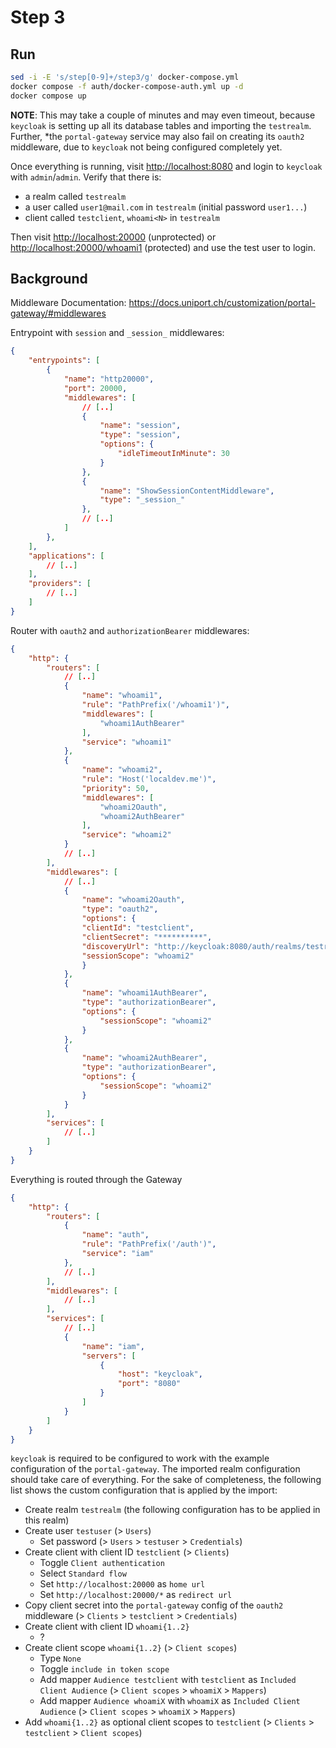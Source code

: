 # Step 3

## Run

```bash
sed -i -E 's/step[0-9]+/step3/g' docker-compose.yml
docker compose -f auth/docker-compose-auth.yml up -d
docker compose up
```

**NOTE**: This may take a couple of minutes and may even timeout, because `keycloak` is setting up all its database tables and importing the `testrealm`. Further,
*the `portal-gateway` service may also fail on creating its `oauth2` middleware, due to `keycloak` not being configured completely yet.

Once everything is running, visit <http://localhost:8080> and login to `keycloak` with `admin`/`admin`. Verify that there is:

* a realm called `testrealm`
* a user called `user1@mail.com` in `testrealm` (initial password `user1...`)
* client called `testclient`, `whoami<N>` in `testrealm`

Then visit <http://localhost:20000> (unprotected) or <http://localhost:20000/whoami1> (protected) and use the test user to login.

## Background

Middleware Documentation: <https://docs.uniport.ch/customization/portal-gateway/#middlewares>

Entrypoint with `session` and `_session_` middlewares:

```json
{
    "entrypoints": [
        {
            "name": "http20000",
            "port": 20000,
            "middlewares": [
                // [..]
                {
                    "name": "session",
                    "type": "session",
                    "options": {
                        "idleTimeoutInMinute": 30
                    }
                },
                {
                    "name": "ShowSessionContentMiddleware",
                    "type": "_session_"
                },
                // [..]
            ]
        },
    ],
    "applications": [
        // [..]
    ],
    "providers": [
        // [..]
    ]
}
```

Router with `oauth2` and `authorizationBearer` middlewares:

```json
{
    "http": {
        "routers": [
            // [..]
            {
                "name": "whoami1",
                "rule": "PathPrefix('/whoami1')",
                "middlewares": [
                    "whoami1AuthBearer"
                ],
                "service": "whoami1"
            },
            {
                "name": "whoami2",
                "rule": "Host('localdev.me')",
                "priority": 50,
                "middlewares": [
                    "whoami2Oauth",
                    "whoami2AuthBearer"
                ],
                "service": "whoami2"
            }            
            // [..]
        ],
        "middlewares": [
            // [..]
            {
                "name": "whoami2Oauth",
                "type": "oauth2",
                "options": {
                "clientId": "testclient",
                "clientSecret": "**********",
                "discoveryUrl": "http://keycloak:8080/auth/realms/testrealm",
                "sessionScope": "whoami2"
                }
            },
            {
                "name": "whoami1AuthBearer",
                "type": "authorizationBearer",
                "options": {
                    "sessionScope": "whoami2"
                }
            },
            {
                "name": "whoami2AuthBearer",
                "type": "authorizationBearer",
                "options": {
                    "sessionScope": "whoami2"
                }
            }
        ],
        "services": [
            // [..]
        ]
    }
}
```

Everything is routed through the Gateway

```json
{
    "http": {
        "routers": [
            {
                "name": "auth",
                "rule": "PathPrefix('/auth')",
                "service": "iam"
            },
            // [..]
        ],
        "middlewares": [
            // [..]
        ],
        "services": [
            // [..]
            {
                "name": "iam",
                "servers": [
                    {
                        "host": "keycloak",
                        "port": "8080"
                    }
                ]
            }
        ]
    }
}
```

`keycloak` is required to be configured to work with the example configuration of the `portal-gateway`. The imported realm
configuration should take care of everything. For the sake of completeness, the following list shows the custom configuration that is applied by the import:

* Create realm `testrealm` (the following configuration has to be applied in this realm)
* Create user `testuser` (> `Users`)
  * Set password (> `Users` > `testuser` > `Credentials`)
* Create client with client ID `testclient` (> `Clients`)
  * Toggle `Client authentication`
  * Select `Standard flow`
  * Set `http://localhost:20000` as `home url`
  * Set `http://localhost:20000/*` as `redirect url`
* Copy client secret into the `portal-gateway` config of the `oauth2` middleware (> `Clients` > `testclient` > `Credentials`)
* Create client with client ID `whoami{1..2}`
  * ?
* Create client scope `whoami{1..2}` (> `Client scopes`)
  * Type `None`
  * Toggle `include in token scope`
  * Add mapper `Audience testclient` with `testclient` as `Included Client Audience` (> `Client scopes` > `whoamiX` > `Mappers`)
  * Add mapper `Audience whoamiX` with `whoamiX` as `Included Client Audience` (> `Client scopes` > `whoamiX` > `Mappers`)
* Add `whoami{1..2}` as optional client scopes to `testclient` (> `Clients` > `testclient` > `Client scopes`)
